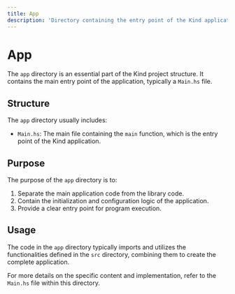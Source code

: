 ```yaml
---
title: App
description: 'Directory containing the entry point of the Kind application'
---
```


# App

The `app` directory is an essential part of the Kind project structure. It contains the main entry point of the application, typically a `Main.hs` file.

## Structure

The `app` directory usually includes:

- `Main.hs`: The main file containing the `main` function, which is the entry point of the Kind application.

## Purpose

The purpose of the `app` directory is to:

1. Separate the main application code from the library code.
2. Contain the initialization and configuration logic of the application.
3. Provide a clear entry point for program execution.

## Usage

The code in the `app` directory typically imports and utilizes the functionalities defined in the `src` directory, combining them to create the complete application.

For more details on the specific content and implementation, refer to the `Main.hs` file within this directory.
